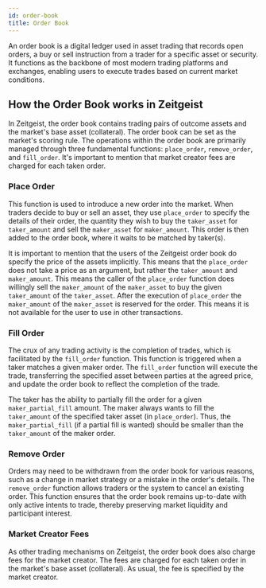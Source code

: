 ```yaml
---
id: order-book
title: Order Book
---
```


An order book is a digital ledger used in asset trading that records open
orders, a buy or sell instruction from a trader for a specific asset or
security. It functions as the backbone of most modern trading platforms and
exchanges, enabling users to execute trades based on current market conditions.

## How the Order Book works in Zeitgeist

In Zeitgeist, the order book contains trading pairs of outcome assets and the
market's base asset (collateral). The order book can be set as the market's
scoring rule. The operations within the order book are primarily managed through
three fundamental functions: `place_order`, `remove_order`, and `fill_order`.
It's important to mention that market creator fees are charged for each taken
order.

### Place Order

This function is used to introduce a new order into the market. When traders
decide to buy or sell an asset, they use `place_order` to specify the details of
their order, the quantity they wish to buy the `taker_asset` for `taker_amount`
and sell the `maker_asset` for `maker_amount`. This order is then added to the
order book, where it waits to be matched by taker(s).

It is important to mention that the users of the Zeitgeist order book do specify
the price of the assets implicitly. This means that the `place_order` does not
take a price as an argument, but rather the `taker_amount` and `maker_amount`.
This means the caller of the `place_order` function does willingly sell the
`maker_amount` of the `maker_asset` to buy the given `taker_amount` of the
`taker_asset`. After the execution of `place_order` the `maker_amount` of the
`maker_asset` is reserved for the order. This means it is not available for the
user to use in other transactions.

### Fill Order

The crux of any trading activity is the completion of trades, which is
facilitated by the `fill_order` function. This function is triggered when a
taker matches a given maker order. The `fill_order` function will execute the
trade, transferring the specified asset between parties at the agreed price, and
update the order book to reflect the completion of the trade.

The taker has the ability to partially fill the order for a given
`maker_partial_fill` amount. The maker always wants to fill the `taker_amount`
of the specified taker asset (in `place_order`). Thus, the `maker_partial_fill`
(if a partial fill is wanted) should be smaller than the `taker_amount` of the
maker order.

### Remove Order

Orders may need to be withdrawn from the order book for various reasons, such as
a change in market strategy or a mistake in the order's details. The
`remove_order` function allows traders or the system to cancel an existing
order. This function ensures that the order book remains up-to-date with only
active intents to trade, thereby preserving market liquidity and participant
interest.

### Market Creator Fees

As other trading mechanisms on Zeitgeist, the order book does also charge fees
for the market creator. The fees are charged for each taken order in the
market's base asset (collateral). As usual, the fee is specified by the market
creator.
